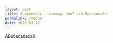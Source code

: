 ```yaml
---
layout: post
title: Знакомтесь - команда «WoT это Классика!»!
permalink: /modod
date: 2023-03-12
---
```


АБабабабабаб